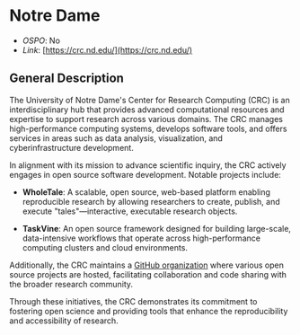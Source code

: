 # Notre Dame

- *OSPO*: No
- *Link*: [https://crc.nd.edu/](https://crc.nd.edu/)

## General Description

The University of Notre Dame's Center for Research Computing (CRC) is an interdisciplinary hub that provides advanced computational resources and expertise to support research across various domains. The CRC manages high-performance computing systems, develops software tools, and offers services in areas such as data analysis, visualization, and cyberinfrastructure development.

In alignment with its mission to advance scientific inquiry, the CRC actively engages in open source software development. Notable projects include:

- **WholeTale**: A scalable, open source, web-based platform enabling reproducible research by allowing researchers to create, publish, and execute "tales"—interactive, executable research objects.

- **TaskVine**: An open source framework designed for building large-scale, data-intensive workflows that operate across high-performance computing clusters and cloud environments.

Additionally, the CRC maintains a [GitHub organization](https://github.com/crcresearch) where various open source projects are hosted, facilitating collaboration and code sharing with the broader research community.

Through these initiatives, the CRC demonstrates its commitment to fostering open science and providing tools that enhance the reproducibility and accessibility of research.
